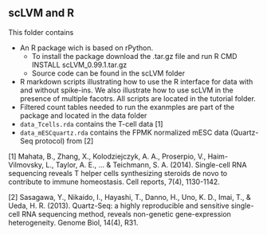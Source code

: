 ## scLVM and R

This folder contains 

* An R package wich is based on rPython.
  * To install the package download the .tar.gz file and run R CMD INSTALL scLVM_0.99.1.tar.gz
  * Source code can be found in the scLVM folder
* R markdown scripts illustrating how to use the R interface for data with and without spike-ins. We also illustrate how to use scLVM in the presence of multiple facotrs. All scripts are located in the tutorial folder.
*  Filtered count tables needed to run the exanmples are part of the package and located in the data folder
  * ``data_Tcells.rda`` contains the T-cell data [1]
  * ``data_mESCquartz.rda`` contains the FPMK normalized mESC data (Quartz-Seq protocol) from  [2]




[1] Mahata, B., Zhang, X., Kolodziejczyk, A. A., Proserpio, V., Haim-Vilmovsky, L., Taylor, A. E., ... & Teichmann, S. A. (2014).
Single-cell RNA sequencing reveals T helper cells synthesizing steroids de novo to contribute to immune homeostasis. Cell reports, 7(4), 1130-1142.

[2] Sasagawa, Y., Nikaido, I., Hayashi, T., Danno, H., Uno, K. D., Imai, T., & Ueda, H. R. (2013). Quartz-Seq: a highly reproducible and sensitive single-cell RNA sequencing method, reveals non-genetic gene-expression heterogeneity. Genome Biol, 14(4), R31.

